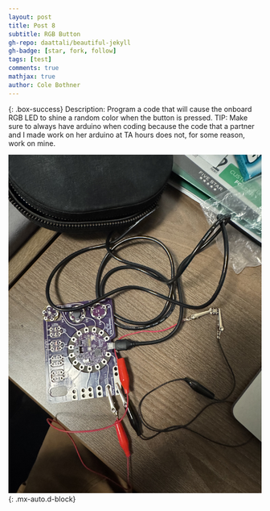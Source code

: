 ```yaml
---
layout: post
title: Post 8
subtitle: RGB Button
gh-repo: daattali/beautiful-jekyll
gh-badge: [star, fork, follow]
tags: [test]
comments: true
mathjax: true
author: Cole Bothner
---
```


{: .box-success}
Description: Program a code that will cause the onboard RGB LED to shine a random color when the button is pressed.
TIP: Make sure to always have arduino when coding because the code that a partner and I made work on her arduino at TA hours does not, for some reason, work on mine. 


![image](/assets/img/button.jpeg){: .mx-auto.d-block}


